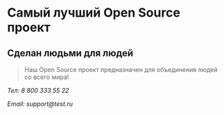 # Самый лучший Open Source проект

## Сделан людьми для людей

> Наш Open Source проект предназначен для объединения людей со всего мира!


_Тел: 8 800 333 55 22_ 

_Email: support@test.ru_

